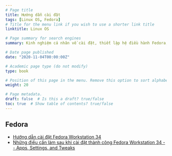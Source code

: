 ```yaml
---
# Page title
title: Hướng dẫn cài đặt
tags: [Linux OS, Fedora]
# Title for the menu link if you wish to use a shorter link title
linktitle: Linux OS   

# Page summary for search engines
summary: Kinh nghiệm cá nhân về cài đặt, thiết lập hệ điều hành Fedora, Pop!_OS, Ubuntu.

# Date page published
date: "2020-11-04T00:00:00Z"

# Academic page type (do not modify)
type: book

# Position of this page in the menu. Remove this option to sort alphabetically
weight: 20

# Page metadata.
draft: false  # Is this a draft? true/false
toc: true  # Show table of contents? true/false
---
```


## Fedora

- [Hướng dẫn cài đặt Fedora Workstation 34](fedora-btrfs)
- [Những điều cần làm sau khi cài đặt thành công Fedora Workstation 34 -- Apps, Settings, and Tweaks](fedora-post-install)
